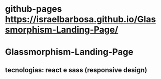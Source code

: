 # github-pages https://israelbarbosa.github.io/Glassmorphism-Landing-Page/

# Glassmorphism-Landing-Page
## tecnologias: react e sass (responsive design)
